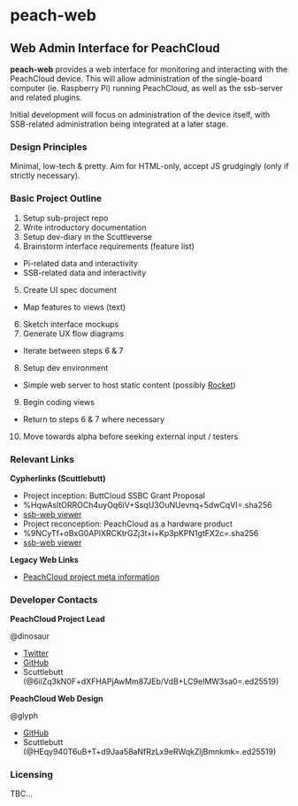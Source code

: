 # peach-web

## Web Admin Interface for PeachCloud

**peach-web** provides a web interface for monitoring and interacting with the PeachCloud device. This will allow administration of the single-board computer (ie. Raspberry Pi) running PeachCloud, as well as the ssb-server and related plugins.

Initial development will focus on administration of the device itself, with SSB-related administration being integrated at a later stage.

### Design Principles

Minimal, low-tech & pretty. Aim for HTML-only, accept JS grudgingly (only if strictly necessary).

### Basic Project Outline

1. Setup sub-project repo
2. Write introductory documentation
3. Setup dev-diary in the Scuttleverse
4. Brainstorm interface requirements (feature list)
 - Pi-related data and interactivity
 - SSB-related data and interactivity
5. Create UI spec document
 - Map features to views (text)
6. Sketch interface mockups
7. Generate UX flow diagrams
 - Iterate between steps 6 & 7
8. Setup dev environment
 - Simple web server to host static content (possibly [Rocket](https://rocket.rs/))
9. Begin coding views
 - Return to steps 6 & 7 where necessary
10. Move towards alpha before seeking external input / testers

### Relevant Links

**Cypherlinks (Scuttlebutt)**

 - Project inception: ButtCloud SSBC Grant Proposal
  - %HqwAsltORROCh4uyOq6iV+SsqU3OuNUevnq+5dwCqVI=.sha256
  - [ssb-web viewer](http://viewer.scuttlebot.io/%25HqwAsltORROCh4uyOq6iV%2BSsqU3OuNUevnq%2B5dwCqVI%3D.sha256)
 - Project reconception: PeachCloud as a hardware product
  - %9NCyTf+oBxG0APlXRCKtrGZj3t+i+Kp3pKPN1gtFX2c=.sha256
  - [ssb-web viewer](http://viewer.scuttlebot.io/%259NCyTf%2BoBxG0APlXRCKtrGZj3t%2Bi%2BKp3pKPN1gtFX2c%3D.sha256)

**Legacy Web Links**

 - [PeachCloud project meta information](http://peachcloud.org)

### Developer Contacts

**PeachCloud Project Lead**

@dinosaur

 - [Twitter](https://twitter.com/ahdinosaur)
 - [GitHub](https://github.com/ahdinosaur)
 - Scuttlebutt (@6ilZq3kN0F+dXFHAPjAwMm87JEb/VdB+LC9eIMW3sa0=.ed25519)

**PeachCloud Web Design**

@glyph

 - [GitHub](https://github.com/mycognosist)
 - Scuttlebutt (@HEqy940T6uB+T+d9Jaa58aNfRzLx9eRWqkZljBmnkmk=.ed25519)

### Licensing

TBC...
